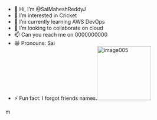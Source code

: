 - 👋 Hi, I’m @SaiMaheshReddyJ
- 👀 I’m interested in Cricket
- 🌱 I’m currently learning AWS DevOps
- 💞️ I’m looking to collaborate on cloud
- 📫 Can you reach me on 0000000000
- 😄 Pronouns: Sai
- ⚡ Fun fact: I forgot friends names.<img width="146" alt="image005" src="https://github.com/user-attachments/assets/05d7509b-8096-4f99-9c03-80368d7a6f80">


<!---
SaiMaheshReddyJ/SaiMaheshReddyJ is a ✨ special ✨ repository because its `README.md` (this file) appears on your GitHub profile.
You can click the Preview link to take a look at your changes.
--->
m
